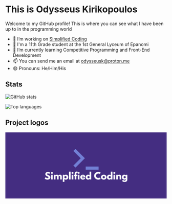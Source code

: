 # This is Odysseus Kirikopoulos

Welcome to my GitHub profile! This is where you can see what I have been up to in the programming world

- 🏢 I’m working on [Simplified Coding](https://github.com/simplified-coding)
- 🏫 I'm a 11th Grade student at the 1st General Lyceum of Epanomi
- 🌱 I’m currently learning Competitive Programming and Front-End Development
- 📫 You can send me an email at [odysseusk@proton.me](mailto:odysseusk@proton.me)
- 😄 Pronouns: He/Him/His

## Stats

![GitHub stats](https://github-readme-stats.vercel.app/api?username=odysseuskir&show_icons=true&theme=tokyonight&custom_title=Odysseus%27%20GitHub%20Stats&show=reviews,prs_merged&hide_border=true)

![Top languages](https://github-readme-stats.vercel.app/api/top-langs/?username=odysseuskir&theme=tokyonight&hide_border=true)

## Project logos

![Simplified Coding logo](https://raw.githubusercontent.com/odysseuskir/odysseuskir/main/Simplified%20Coding.png)
